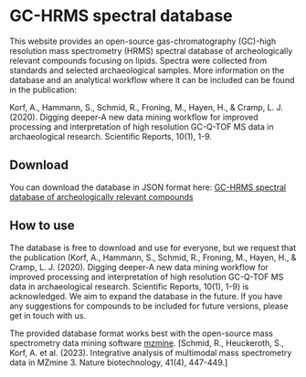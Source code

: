 # GC-HRMS spectral database

This website provides an open-source gas-chromatography (GC)-high resolution mass spectrometry (HRMS) spectral database of archeologically relevant compounds focusing on lipids. Spectra were collected from standards and selected archaeological samples. More information on the database and an analytical workflow where it can be included can be found in the publication:

Korf, A., Hammann, S., Schmid, R., Froning, M., Hayen, H., & Cramp, L. J. (2020). Digging deeper-A new data mining workflow for improved processing and interpretation of high resolution GC-Q-TOF MS data in archaeological research. Scientific Reports, 10(1), 1-9.

## Download
You can download the database in JSON format here:
[GC-HRMS spectral database of archeologically relevant compounds](https://github.com/gc-hrms-spectra/Database-of-archeological-relevant-compounds/blob/dev/Archaeology_GC_HRMS_Spectra_Database.json)

## How to use

The database is free to download and use for everyone, but we request that the publication (Korf, A., Hammann, S., Schmid, R., Froning, M., Hayen, H., & Cramp, L. J. (2020). Digging deeper-A new data mining workflow for improved processing and interpretation of high resolution GC-Q-TOF MS data in archaeological research. Scientific Reports, 10(1), 1-9) is acknowledged. We aim to expand the database in the future. If you have any suggestions for compounds to be included for future versions, please get in touch with us.

The provided database format works best with the open-source mass spectrometry data mining software [mzmine](https://github.com/mzmine/mzmine). [Schmid, R., Heuckeroth, S., Korf, A. et al. (2023). Integrative analysis of multimodal mass spectrometry data in MZmine 3. Nature biotechnology, 41(4), 447-449.]

